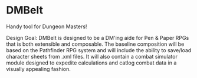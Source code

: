 DMBelt
======

Handy tool for Dungeon Masters!

Design Goal:
DMBelt is designed to be a DM'ing aide for Pen & Paper RPGs that is both extensible and composable.  The baseline composition will be based on the Pathfinder RPG system and will include the ability to save/load character sheets from .xml files.  It will also contain a combat simulator module designed to expedite calculations and catlog combat data in a visually appealing fashion.

